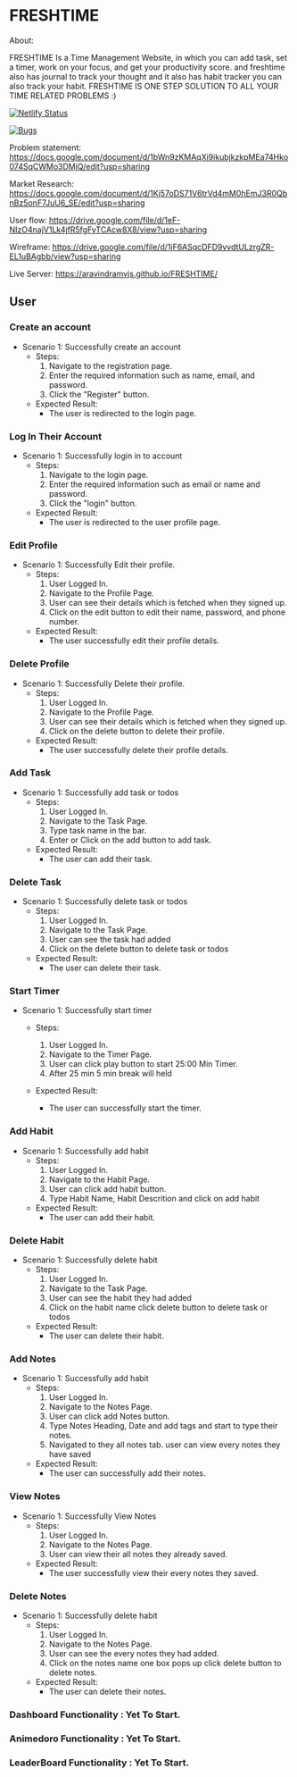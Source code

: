 # FRESHTIME
About:

FRESHTIME Is a Time Management Website, in which you can add task, set a timer, work on your focus, and get your productivity score. and freshtime also has journal to track your thought and it also has habit tracker you can also track your habit. FRESHTIME IS ONE STEP SOLUTION TO ALL YOUR TIME RELATED PROBLEMS :)

[![Netlify Status](https://api.netlify.com/api/v1/badges/bbd91f27-7205-472e-a05b-d3bd6127e6a1/deploy-status)](https://app.netlify.com/sites/freshtime/deploys)

[![Bugs](https://sonarcloud.io/api/project_badges/measure?project=fssa-batch3_aravind.venkedeshwaran__web_project&metric=bugs)](https://sonarcloud.io/summary/new_code?id=fssa-batch3_aravind.venkedeshwaran__web_project)

Problem statement: https://docs.google.com/document/d/1bWn9zKMAqXi9ikubjkzkpMEa74Hko074SqCWMo3DMjQ/edit?usp=sharing

Market Research: https://docs.google.com/document/d/1Kj57oDS71V6trVd4mM0hEmJ3R0QbnBz5onF7JuU6_SE/edit?usp=sharing

User flow: https://drive.google.com/file/d/1eF-NIzO4najV1Lk4jfR5fgFyTCAcw8X8/view?usp=sharing

Wireframe: https://drive.google.com/file/d/1jF6ASqcDFD9vvdtULzrgZR-EL1uBAgbb/view?usp=sharing

Live Server: https://aravindramvjs.github.io/FRESHTIME/



## User

### Create an account
- Scenario 1: Successfully create an account
    - Steps:
        1. Navigate to the registration page.
        2. Enter the required information such as name, email, and password.
        3. Click the "Register" button.
    - Expected Result:
        - The user is redirected to the login page.

### Log In Their Account
- Scenario 1: Successfully login in to account
    - Steps:
        1. Navigate to the login page.
        2. Enter the required information such as email or name and password.
        3. Click the "login" button.
    - Expected Result:
        - The user is redirected to the user profile page.

### Edit Profile
- Scenario 1: Successfully Edit their profile.
    - Steps:
        1. User Logged In.
        2. Navigate to the Profile Page.
        3. User can see their details which is fetched when they signed up.
        4. Click on the edit button to edit their name, password, and phone number.
    - Expected Result:
        - The user successfully edit their profile details.


### Delete Profile
- Scenario 1: Successfully Delete their profile.
    - Steps:
        1. User Logged In.
        2. Navigate to the Profile Page.
        3. User can see their details which is fetched when they signed up.
        4. Click on the delete button to delete their profile.
    - Expected Result:
        - The user successfully delete their profile details.


### Add Task
- Scenario 1: Successfully add task or todos
    - Steps:
        1. User Logged In.
        2. Navigate to the Task Page.
        3. Type task name in the bar.
        4. Enter or Click on the add button to add task.
    - Expected Result:
        - The user can add their task.

### Delete Task
- Scenario 1: Successfully delete task or todos
    - Steps:
        1. User Logged In.
        2. Navigate to the Task Page.
        3. User can see the task had added
        4. Click on the delete button to delete task or todos
    - Expected Result:
        - The user can delete their task.


### Start Timer
- Scenario 1: Successfully start timer
    - Steps:
        1. User Logged In.
        2. Navigate to the Timer Page.
        3. User can click play button to start 25:00 Min Timer.
        4. After 25 min 5 min break will held

    - Expected Result:
        - The user can successfully start the timer.


### Add Habit
- Scenario 1: Successfully add habit
    - Steps:
        1. User Logged In.
        2. Navigate to the Habit Page.
        3. User can click add habit button.
        4. Type Habit Name, Habit Descrition and click on add habit
    - Expected Result:
        - The user can add their habit.


### Delete Habit
- Scenario 1: Successfully delete habit
    - Steps:
        1. User Logged In.
        2. Navigate to the Task Page.
        3. User can see the habit they had added
        4. Click on the habit name click delete button to delete task or todos
    - Expected Result:
        - The user can delete their habit.

### Add Notes
- Scenario 1: Successfully add habit
    - Steps:
        1. User Logged In.
        2. Navigate to the Notes Page.
        3. User can click add Notes button.
        4. Type Notes Heading, Date and add tags and start to type their notes.
        5. Navigated to they all notes tab. user can view every notes they have saved
    - Expected Result:
        - The user can successfully add their notes.


### View Notes
- Scenario 1: Successfully View Notes
    - Steps:
        1. User Logged In.
        2. Navigate to the Notes Page.
        3. User can view their all notes they already saved.
    - Expected Result:
        - The user successfully view their every notes they saved.


### Delete Notes
- Scenario 1: Successfully delete habit
    - Steps:
        1. User Logged In.
        2. Navigate to the Notes Page.
        3. User can see the every notes they had added.
        4. Click on the notes name one box pops up click delete button to delete notes.
    - Expected Result:
        - The user can delete their notes.


### Dashboard Functionality : Yet To Start.

### Animedoro Functionality : Yet To Start.

### LeaderBoard Functionality : Yet To Start.

